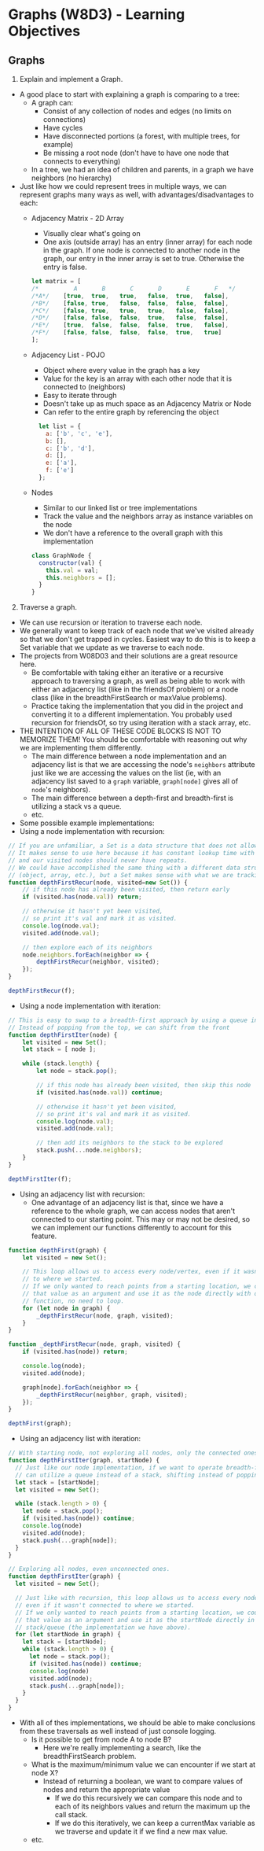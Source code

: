 # Graphs (W8D3) - Learning Objectives

## Graphs

1. Explain and implement a Graph.

- A good place to start with explaining a graph is comparing to a tree:
  - A graph can:
    - Consist of any collection of nodes and edges (no limits on connections)
    - Have cycles
    - Have disconnected portions (a forest, with multiple trees, for example)
    - Be missing a root node (don't have to have one node that connects to everything)
  - In a tree, we had an idea of children and parents, in a graph we have neighbors (no hierarchy)
- Just like how we could represent trees in multiple ways, we can represent graphs many ways as well, with advantages/disadvantages to each:
  - Adjacency Matrix - 2D Array
    - Visually clear what's going on
    - One axis (outside array) has an entry (inner array) for each node in the graph. If one node is connected to another node in the graph, our entry in the inner array is set to true. Otherwise the entry is false.
  
    ```javascript
    let matrix = [
    /*          A       B       C       D       E       F   */
    /*A*/    [true,  true,   true,   false,  true,   false],
    /*B*/    [false, true,   false,  false,  false,  false],
    /*C*/    [false, true,   true,   true,   false,  false],
    /*D*/    [false, false,  false,  true,   false,  false],
    /*E*/    [true,  false,  false,  false,  true,   false],
    /*F*/    [false, false,  false,  false,  true,   true]
    ];
    ```
  
  - Adjacency List - POJO
    - Object where every value in the graph has a key
    - Value for the key is an array with each other node that it is connected to (neighbors)
    - Easy to iterate through
    - Doesn't take up as much space as an Adjacency Matrix or Node
    - Can refer to the entire graph by referencing the object
  
    ```javascript
      let list = {
        a: ['b', 'c', 'e'],
        b: [],
        c: ['b', 'd'],
        d: [],
        e: ['a'],
        f: ['e']
      };
      ```
  
  - Nodes
    - Similar to our linked list or tree implementations
    - Track the value and the neighbors array as instance variables on the node
    - We don't have a reference to the overall graph with this implementation
  
    ```javascript
    class GraphNode {
      constructor(val) {
        this.val = val;
        this.neighbors = [];
      }
    }
    ```

2. Traverse a graph.

- We can use recursion or iteration to traverse each node.
- We generally want to keep track of each node that we've visited already so that we don't get trapped in cycles. Easiest way to do this is to keep a Set variable that we update as we traverse to each node.
- The projects from W08D03 and their solutions are a great resource here.
  - Be comfortable with taking either an iterative or a recursive approach to traversing a graph, as well as being able to work with either an adjacency list (like in the friendsOf problem) or a node class (like in the breadthFirstSearch or maxValue problems).
  - Practice taking the implementation that you did in the project and converting it to a different implementation. You probably used recursion for friendsOf, so try using iteration with a stack array, etc.
- THE INTENTION OF ALL OF THESE CODE BLOCKS IS NOT TO MEMORIZE THEM! You should be comfortable with reasoning out why we are implementing them differently.
  - The main difference between a node implementation and an adjacency list is that we are accessing the node's `neighbors` attribute just like we are accessing the values on the list (ie, with an adjacency list saved to a `graph` variable, `graph[node]` gives all of `node`'s neighbors).
  - The main difference between a depth-first and breadth-first is utilizing a stack vs a queue.
  - etc.
- Some possible example implementations:
- Using a node implementation with recursion:

```js
// If you are unfamiliar, a Set is a data structure that does not allow for repeated values
// It makes sense to use here because it has constant lookup time with its `has` method
// and our visited nodes should never have repeats.
// We could have accomplished the same thing with a different data structure
// (object, array, etc.), but a Set makes sense with what we are tracking.
function depthFirstRecur(node, visited=new Set()) {
    // if this node has already been visited, then return early
    if (visited.has(node.val)) return;

    // otherwise it hasn't yet been visited,
    // so print it's val and mark it as visited.
    console.log(node.val);
    visited.add(node.val);

    // then explore each of its neighbors
    node.neighbors.forEach(neighbor => {
        depthFirstRecur(neighbor, visited);
    });
}

depthFirstRecur(f);
```

- Using a node implementation with iteration:

```js
// This is easy to swap to a breadth-first approach by using a queue instead of a stack!
// Instead of popping from the top, we can shift from the front
function depthFirstIter(node) {
    let visited = new Set();
    let stack = [ node ];

    while (stack.length) {
        let node = stack.pop();

        // if this node has already been visited, then skip this node
        if (visited.has(node.val)) continue;

        // otherwise it hasn't yet been visited,
        // so print it's val and mark it as visited.
        console.log(node.val);
        visited.add(node.val);

        // then add its neighbors to the stack to be explored
        stack.push(...node.neighbors);
    }
}

depthFirstIter(f);
```

- Using an adjacency list with recursion:
  - One advantage of an adjacency list is that, since we have a reference to the whole graph, we can access nodes that aren't connected to our starting point. This may or may not be desired, so we can implement our functions differently to account for this feature.

```js
function depthFirst(graph) {
    let visited = new Set();

    // This loop allows us to access every node/vertex, even if it wasn't connected
    // to where we started.
    // If we only wanted to reach points from a starting location, we could take in
    // that value as an argument and use it as the node directly with our helper
    // function, no need to loop.
    for (let node in graph) {
        _depthFirstRecur(node, graph, visited);
    }
}

function _depthFirstRecur(node, graph, visited) {
    if (visited.has(node)) return;

    console.log(node);
    visited.add(node);

    graph[node].forEach(neighbor => {
        _depthFirstRecur(neighbor, graph, visited);
    });
}

depthFirst(graph);
```

- Using an adjacency list with iteration:

```js
// With starting node, not exploring all nodes, only the connected ones
function depthFirstIter(graph, startNode) {
  // Just like our node implementation, if we want to operate breadth-first, we
  // can utilize a queue instead of a stack, shifting instead of popping
  let stack = [startNode];
  let visited = new Set();

  while (stack.length > 0) {
    let node = stack.pop();
    if (visited.has(node)) continue;
    console.log(node)
    visited.add(node);
    stack.push(...graph[node]);
  }
}

// Exploring all nodes, even unconnected ones.
function depthFirstIter(graph) {
  let visited = new Set();

  // Just like with recursion, this loop allows us to access every node/vertex,
  // even if it wasn't connected to where we started.
  // If we only wanted to reach points from a starting location, we could take in
  // that value as an argument and use it as the startNode directly in our
  // stack/queue (the implementation we have above).
  for (let startNode in graph) {
    let stack = [startNode];
    while (stack.length > 0) {
      let node = stack.pop();
      if (visited.has(node)) continue;
      console.log(node)
      visited.add(node);
      stack.push(...graph[node]);
    }
  }
}
```

- With all of thes implementations, we should be able to make conclusions from these traversals as well instead of just console logging.
  - Is it possible to get from node A to node B?
    - Here we're really implementing a search, like the breadthFirstSearch problem.
  - What is the maximum/minimum value we can encounter if we start at node X?
    - Instead of returning a boolean, we want to compare values of nodes and return the appropriate value
      - If we do this recursively we can compare this node and to each of its neighbors values and return the maximum up the call stack.
      - If we do this iteratively, we can keep a currentMax variable as we traverse and update it if we find a new max value.
  - etc.
